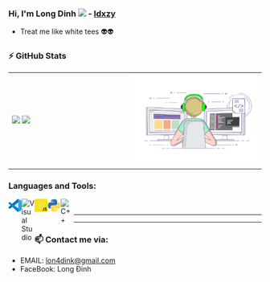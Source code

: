 ### Hi, I'm Long Dinh <img src="https://media.giphy.com/media/hvRJCLFzcasrR4ia7z/giphy.gif" width="25px"> -  [ldxzy][website]  


- Treat me like white tees 👽👽

### :zap: GitHub Stats

<table>
<tr>
  <td width="48%">
    <img src="https://github-readme-stats.vercel.app/api?username=longyxz&show_icons=true&hide=contribs,issues&hide_border=true" />
    <img src="https://github-readme-stats.vercel.app/api/top-langs/?username=longyxz&layout=compact&show_icons=true&hide_border=true" />
  </td>
  <td width="52%"><img alt="gif" align="right" src="https://github.com/longyxz/longyxz/blob/main/.github/assets/coding-freak.gif"/></td>
</tr>
<table>

### Languages and Tools:
<img align="left" alt="Visual Studio Code" width="26px" src="https://raw.githubusercontent.com/github/explore/80688e429a7d4ef2fca1e82350fe8e3517d3494d/topics/visual-studio-code/visual-studio-code.png" />
<img align="left" alt="Visual Studio" width="26px" src="https://img.icons8.com/?size=512&id=ezj3zaVtImPg&format=png" />
 <img align="left" alt="Javascript" width="26px" src="https://github.com/longyxz/longyxz/blob/main/.github/assets/200w.gif" /> 
 <img align="left" alt="Python" width="26px" src="https://github.com/longyxz/longyxz/blob/main/.github/assets/python.gif" /> 
  <img align="left" alt="C++" width="26px" src="https://cdn-icons-png.flaticon.com/512/6132/6132222.png" />

<br/>
  
---

---


### 📫 Contact me via:
- EMAIL: lon4dink@gmail.com
- FaceBook: Long Đinh

[website]: https://youtu.be/dQw4w9WgXcQ
